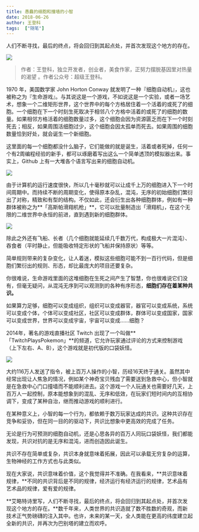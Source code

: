 ```yaml
---
title: 愚蠢的细胞和撞墙的小智
date: 2018-06-26
author: 王登科
tags:  ["随笔"]
---
```


人们不断寻找，最后的终点，将会回归到其起点处，并首次发现这个地方的存在。

<!--more-->

![](https://cosmosrepair-1257028016.cos.ap-beijing.myqcloud.com/2019-06-25-640-3.gif)

> 作者：王登科，独立开发者，创业者，美食作家，正努力摆脱基因里对热量的渴望 。作者公众号：超级王登科。

1970 年，美国数学家 John Horton Conway 就发明了一种『细胞自动机』，这也被称之为『生命游戏』。与其说这是一个游戏，不如说这是一个实验，或者一场艺术，想象一个二维矩形世界，这个世界中的每个方格居住着一个活着的或死了的细胞。一个细胞在下一个时刻生死取决于相邻八个方格中活着的或死了的细胞的数量。如果相邻方格活着的细胞数量过多，这个细胞会因为资源匮乏而在下一个时刻死去；相反，如果周围活细胞过少，这个细胞会因太孤单而死去。如果周围的细胞数量恰到好处，就会诞生一个新细胞。

这里面的每一个细胞都没什么脑子，它们能做的就是诞生，活着或者死掉，任何一个有2周编程经验的新手，都可以琢磨着写出这么一个简单透顶的模拟器出来。事实上，Github 上有一大堆各个语言写出来的细胞自动机。

![](https://cosmosrepair-1257028016.cos.ap-beijing.myqcloud.com/2019-06-25-640.gif)

由于计算机的运行速度很快，所以几十毫秒就可以让成千上万的细胞进入下一个时间周期中。而持续不断的周期变化，使得原本杂乱，混沌，无序的初始细胞们繁衍出了对称，精致和有型的结构。不仅如此，还会衍生出各种细胞群体，例如有一种群体被称之为**「高斯帕滑翔机枪」**，它可以批量制造出「滑翔机」，在这个无限的二维世界中永恒的前进，直到遇到新的细胞群体。

![](https://cosmosrepair-1257028016.cos.ap-beijing.myqcloud.com/2019-06-25-640-1.gif)

除此之外还有飞船、长者（几个细胞就能延续几千数万代，构成极大一片混沌）、吞食者（平时静止，但能吸收特定形状的飞船并保持原状）等等。

简单规则带来的复杂变化，让人着迷，模拟这些细胞可能不到一百行代码，但是细胞们繁衍出的规则、形态，却比最庞大的项目还要复杂。

你很难说，生命游戏里面的这堆细胞在生死之间产生了智慧，你也很难说它们没有，但毫无疑问，从混沌无序到可以观测到的各种有序形态，**细胞们存在着某种共识。**

如果算力足够，细胞可以变成组织，组织可以变成器官，器官可以变成系统，系统可以变成个体，个体可以变成社区，社区可以变成群体，群体可以变成国家，国家可以变成世界，世界可以变成宇宙，宇宙可以变成……细胞？

2014年，著名的游戏直播社区 Twitch 出现了一个叫做**「TwitchPlaysPokemon」**的频道，它允许玩家通过评论的方式来控制游戏（上下左右、A、B），这个游戏就是初代版的口袋妖怪。

![](https://cosmosrepair-1257028016.cos.ap-beijing.myqcloud.com/2019-06-25-640-2.gif)

大约116万人发送了指令，被上百万人操作的小智，历经16天终于通关。虽然其中经常出现让人焦急的情况，例如某个神奇宝贝残血了需要送到急救中心，但小智就是在急救中心门口撞墙而不能顺利进去。这个游戏一个人玩通关也需要好几天，上百万人一起控制，原本能想象到的混乱、无序和低效，在玩家们短时间内的互相协调下，变成了某种自治，继而推动游戏的顺利进行。

在某种意义上，小智的每一个行为，都依赖于数万玩家达成的共识。这种共识存在竞争和妥协，但在同一目的的驱动下，共识比想象中更高效的完成了任务。

无论是行为可预测的细胞自动机，还是心思各异的百万人同玩口袋妖怪，我们都能发现，共识对抗的是无序和混沌，进而创造因此诞生。

共识不存在简单或复杂，共识本身就意味着拓展，因此可以承载无穷复杂的运算，生物神经的工作方式也与此类似。

现在大家说，共识意味着价值，这个我觉得并不准确。在我看来，**共识意味着规律，**不同的共识背后是不同的规律，经济运行有经济运行的规律，艺术品有艺术品的规律，爱有爱的规律。

**艾略特诗里写，人们不断寻找，最后的终点，将会回归到其起点处，并首次发现这个地方的存在。**数千年来，人类世界的共识造就了数不胜数的奇观，而新技术正气势磅礴的注入其中。也许，未来的某一天，全人类能在更高的纬度建立起全新的共识，并再次为巴别塔的建立而欢呼。

